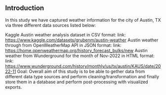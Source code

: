 <h2>Introduction </h2>

In this study we have captured weather information for the city of Austin, TX via three different data sources listed below:

Kaggle Austin weather analysis dataset in CSV format: link: https://www.kaggle.com/datasets/grubenm/austin-weather
Austin weather through from OpenWeatherMap API in JSON format: link: https://home.openweathermap.org/history_forecast_bulks/new
Austin weather from Wunderground for the month of Nov-2022 in HTML format: link: https://www.wunderground.com/history/monthly/us/tx/austin/KAUS/date/2022-11
Goal:
Overall aim of this study is to be able to gether data from different data type sources and perform cleaning/transformation and finally store them in a database and perform post-processing with visualized exports.
